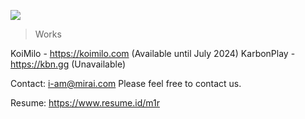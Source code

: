 ![](http://github-profile-summary-cards.vercel.app/api/cards/profile-details?username=m1r4i&theme=default)
  
  
> Works  

KoiMilo - https://koimilo.com (Available until July 2024)
KarbonPlay - https://kbn.gg (Unavailable)
  
  
  
Contact: i-am@mirai.com 
Please feel free to contact us.  
  
Resume: https://www.resume.id/m1r
  
